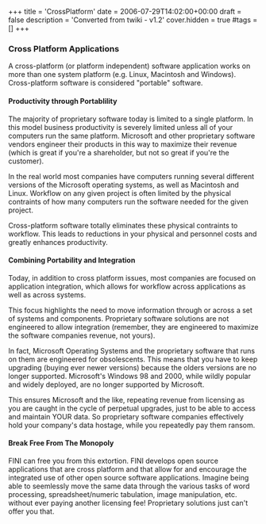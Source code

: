 +++
title = 'CrossPlatform'
date = 2006-07-29T14:02:00+00:00
draft = false
description = 'Converted from twiki - v1.2'
cover.hidden = true
#tags = []
+++

### Cross Platform Applications

A cross-platform (or platform independent) software application works on
more than one system platform (e.g. Linux, Macintosh and Windows).
Cross-platform software is considered "portable" software.

#### Productivity through Portablility

The majority of proprietary software today is limited to a single
platform. In this model business productivity is severely limited unless
all of your computers run the same platform. Microsoft and other
proprietary software vendors engineer their products in this way to
maximize their revenue (which is great if you're a shareholder, but not
so great if you're the customer).

In the real world most companies have computers running several
different versions of the Microsoft operating systems, as well as
Macintosh and Linux. Workflow on any given project is often limited by
the physical contraints of how many computers run the software needed
for the given project.

Cross-platform software totally eliminates these physical contraints to
workflow. This leads to reductions in your physical and personnel costs
and greatly enhances productivity.

#### Combining Portability and Integration

Today, in addition to cross platform issues, most companies are focused
on application integration, which allows for workflow across
applications as well as across systems.

This focus highlights the need to move information through or across a
set of systems and components. Proprietary software solutions are not
engineered to allow integration (remember, they are engineered to
maximize the software companies revenue, not yours).

In fact, Microsoft Operating Systems and the proprietary software that
runs on them are engineered for obsolescents. This means that you have
to keep upgrading (buying ever newer versions) because the olders
versions are no longer supported. Microsoft's Windows 98 and 2000, while
wildly popular and widely deployed, are no longer supported by
Microsoft.

This ensures Microsoft and the like, repeating revenue from licensing as
you are caught in the cycle of perpetual upgrades, just to be able to
access and maintain YOUR data. So proprietary software companies
effectively hold your company's data hostage, while you repeatedly pay
them ransom.

#### Break Free From The Monopoly

FINI can free you from this extortion. FINI develops open source
applications that are cross platform and that allow for and encourage
the integrated use of other open source software applications. Imagine
being able to seemlessly move the same data through the various tasks of
word processing, spreadsheet/numeric tabulation, image manipulation,
etc. without ever paying another licensing fee! Proprietary solutions
just can't offer you that.
